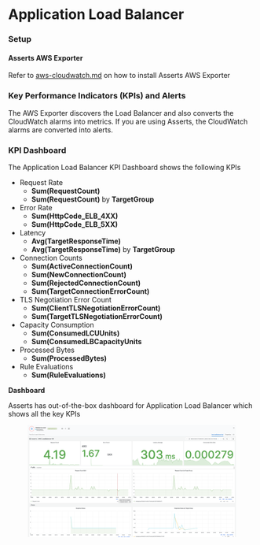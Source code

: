# Application Load Balancer

### Setup

#### **Asserts AWS Exporter**

Refer to [aws-cloudwatch.md](../../../../integrations/data-source/aws-cloudwatch.md "mention") on how to install Asserts AWS Exporter

### Key Performance Indicators (KPIs) and Alerts

The AWS Exporter discovers the Load Balancer and also converts the CloudWatch alarms into metrics. If you are using Asserts, the CloudWatch alarms are converted into alerts.

### KPI Dashboard

The Application Load Balancer KPI Dashboard shows the following KPIs

* Request Rate
  * **Sum(RequestCount)**
  * **Sum(RequestCount)** by **TargetGroup**
* Error Rate
  * **Sum(HttpCode\_ELB\_4XX)**
  * **Sum(HttpCode\_ELB\_5XX)**
* Latency
  * **Avg(TargetResponseTime)**
  * **Avg(TargetResponseTime)** by **TargetGroup**
* Connection Counts
  * **Sum(ActiveConnectionCount)**
  * **Sum(NewConnectionCount)**
  * **Sum(RejectedConnectionCount)**
  * **Sum(TargetConnectionErrorCount)**
* TLS Negotiation Error Count
  * **Sum(ClientTLSNegotiationErrorCount)**
  * **Sum(TargetTLSNegotiationErrorCount)**
* Capacity Consumption
  * **Sum(ConsumedLCUUnits)**
  * **Sum(ConsumedLBCapacityUnits**
* Processed Bytes
  * **Sum(ProcessedBytes)**
* Rule Evaluations
  * **Sum(RuleEvaluations)**

**Dashboard**

Asserts has out-of-the-box dashboard for Application Load Balancer which shows all the key KPIs

<figure><img src="../../../../.gitbook/assets/aws-application-lb-dash.png" alt=""><figcaption></figcaption></figure>
